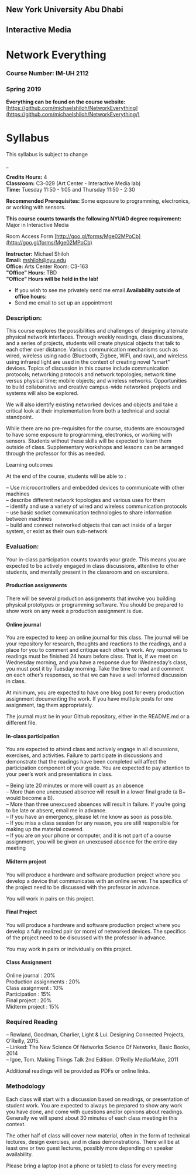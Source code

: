 ## New York University Abu Dhabi
## Interactive Media
# Network Everything
### Course Number: IM-UH 2112
### Spring 2019

**Everything can be found on the course website:**   
[https://github.com/michaelshiloh/NetworkEverything](https://github.com/michaelshiloh/NetworkEverything/)

# Syllabus

This syllabus is subject to change

_

**Credits Hours:** 4  
**Classroom:** C3-029 (Art Center - Interactive Media lab)  
**Time:** Tuesday 11:50 - 1:05 and Thursday 11:50 - 2:30

**Recommended Prerequisites:**
Some exposure to programming, electronics, or working with sensors.

**This course counts towards the following NYUAD degree requirement:** 
Major in Interactive Media

Room Access Form [http://goo.gl/forms/Mge02MPoCb](http://goo.gl/forms/Mge02MPoCb)

**Instructor:** Michael Shiloh  
**Email:** mshiloh@nyu.edu  
**Office:** Arts Center Room: C3-163  
**"Office" Hours:** TBD  
**"Office" Hours will be held in the lab!**  
* If you wish to see me privately send me email
**Availability outside of office hours:**   
* Send me email to set up an appointment   

### Description:
This course explores the possibilities and challenges of designing alternate
physical network interfaces. Through weekly readings, class discussions, and a
series of projects, students will create physical objects that talk to each
other over distance. 
Various communication mechanisms such as wired, 
wireless using radio (Bluetooth, Zigbee, WiFi, and raw), 
and wireless using infrared light are used in the
context of creating novel “smart” devices. 
Topics of discussion in this course
include 
communication protocols;
networking protocols and network topologies; network time versus
physical time; mobile objects; and wireless networks. Opportunities to build
collaborative and creative campus-wide networked projects and systems will
also be explored.

We will also identify existing networked devices and objects and take a
critical look at their implementation from both a technical and social
standpoint.

While there are no pre-requisites for the course, students are encouraged to
have some exposure to programming, electronics, or working with sensors.
Students without these skills will be expected to learn them outside of class.
Supplementary workshops and lessons can be arranged through the professor for
this as needed.

Learning outcomes

At the end of the course, students will be able to :

–  Use microcontrollers and embedded devices to communicate with other machines  
–  describe different network topologies and various uses for them  
–  identify and use a variety of wired and wireless communication protocols  
–  use basic socket communication technologies to share information between machines  
–  build and connect networked objects that can act inside of a larger system, or exist as their own sub-network  

### Evaluation:
Your in-class participation counts towards your grade. This means you are expected to be actively engaged in class discussions, attentive to other students, and mentally present in the classroom and on excursions.

#### Production assignments

There will be several production assignments that involve you building physical prototypes or programming software. You should be prepared to show work on any week a production assignment is due.

#### Online journal

You are expected to keep an online journal for this class. The journal will be
your repository for research, thoughts and reactions to the readings, and a
place for you to comment and critique each other’s work.  Any responses to
readings must be finished 24 hours before class. That is, if we meet on
Wednesday morning, and you have a response due for Wednesday’s class, you must
post it by Tuesday morning. Take the time to read and comment on each other’s
responses, so that we can have a well informed discussion in class.

At minimum, you are expected to have one blog post for every production
assignment documenting the work. If you have multiple posts for one
assignment, tag them appropriately.

The journal must be in your Github repository, either in the README.md or a
different file.

#### In-class participation

You are expected to attend class and actively engage in all discussions, 
exercises, and activities. 
Failure to participate in discussions and demonstrate that the readings 
have been completed will affect the participation component of your grade.
You are expected to pay attention to your peer’s work and presentations in class. 

– Being late 20 minutes or more will count as an absence  
– More than one unexcused absence will result in a lower final grade (a B+ would become a B).   
– More than three unexcused absences will result in failure. If you’re going to be late or absent, email me in advance.  
– If you have an emergency, please let me know as soon as possible.  
– If you miss a class session for any reason, you are still responsible for making up the material covered.  
– If you are on your phone or computer, and it is not part of a course assignment, 
you will be given an unexcused absence for the entire day meeting  

#### Midterm project

You will produce a hardware and software production project where you develop
a device that communicates with an online server. The specifics of the project
need to be discussed with the professor in advance.

You will work in pairs on this project.

#### Final Project

You will produce a hardware and software production project where you develop
a fully realized pair (or more) of networked devices. The specifics of the
project need to be discussed with the professor in advance.

You may work in pairs or individually on this project.

#### Class Assignment

Online journal : 20%  
Production assignments : 20%  
Class assignment : 10%  
Participation : 15%  
Final project : 20%  
Midterm project : 15%  

### Required Reading

– Rowland, Goodman, Charlier, Light & Lui. Designing Connected Projects, O’Reilly, 2015.  
– Linked: The New Science Of Networks Science Of Networks, Basic Books, 2014  
– Igoe, Tom. Making Things Talk 2nd Edition. O’Reilly Media/Make, 2011  

Additional readings will be provided as PDFs or online links.

### Methodology

Each class will start with a discussion based on readings, or presentation of
student work. You are expected to always be prepared to show any work you have
done, and come with questions and/or opinions about readings. Generally we
will spend about 30 minutes of each class meeting in this context.

The other half of class will cover new material, often in the form of
technical lectures, design exercises, and in class demonstrations. There will
be at least one or two guest lectures, possibly more depending on speaker
availability.

Please bring a laptop (not a phone or tablet) to class for every meeting

